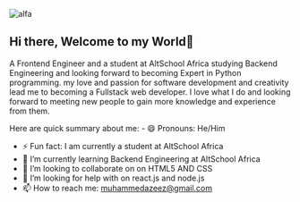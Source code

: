 ![alfa](https://github.com/Azford0942/Azford0942/assets/170761705/ab32a3d7-58eb-461f-8db2-671ca2b0b68d)
## Hi there, Welcome to my World👋
A Frontend Engineer and a student at AltSchool Africa studying Backend Engineering and looking forward to becoming Expert in Python programming. my love and passion for software development and creativity lead me to becoming a Fullstack web developer. I love what I do and looking forward to meeting new people to gain more knowledge and experience from them.

Here are quick summary about me:
<h>- 😄 Pronouns: He/Him </h>
- ⚡ Fun fact: I am currently a student at AltSchool Africa
- 🌱 I’m currently learning Backend Engineering at AltSchool Africa
- 👯 I’m looking to collaborate on on HTML5 AND CSS
- 🤔 I’m looking for help with on react.js and node.js
- 📫 How to reach me: muhammedazeez@gmail.com

<!--
**Azford0942/Azford0942** is a ✨ _special_ ✨ repository because its `README.md` (this file) appears on your GitHub profile.


Here are quick summary about me:
- 😄 Pronouns: He/Him
- ⚡ Fun fact: I am currently a student at AltSchool Africa
- 🌱 I’m currently learning Backend Engineering at AltSchool Africa
- 👯 I’m looking to collaborate on on HTML5 AND CSS
- 🤔 I’m looking for help with on react.js and node.js
- 📫 How to reach me: muhammedazeez@gmail.com
-->
